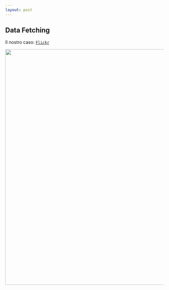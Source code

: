 ```yaml
---
layout: post
---
```


## Data Fetching

Il nostro caso: [`Flickr`](https://flickr.com/)

<img src="./images/flickrHome.png" style="width: 750px"/>
